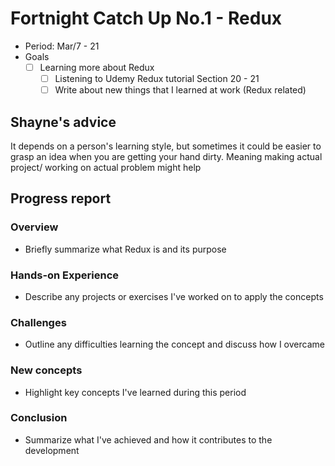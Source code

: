 # Fortnight Catch Up No.1 - Redux
- Period: Mar/7 - 21
- Goals
  - [ ] Learning more about Redux
    - [ ] Listening to Udemy Redux tutorial Section 20 - 21
    - [ ] Write about new things that I learned at work (Redux related)
       
## Shayne's advice
It depends on a person's learning style, but sometimes it could be easier to grasp an idea when you are getting your hand dirty. 
Meaning making actual project/ working on actual problem might help

## Progress report 
### Overview
- Briefly summarize what Redux is and its purpose
### Hands-on Experience
- Describe any projects or exercises I've worked on to apply the concepts
### Challenges
- Outline any difficulties learning the concept and discuss how I overcame
### New concepts
- Highlight key concepts I've learned during this period
### Conclusion
- Summarize what I've achieved and how it contributes to the development
